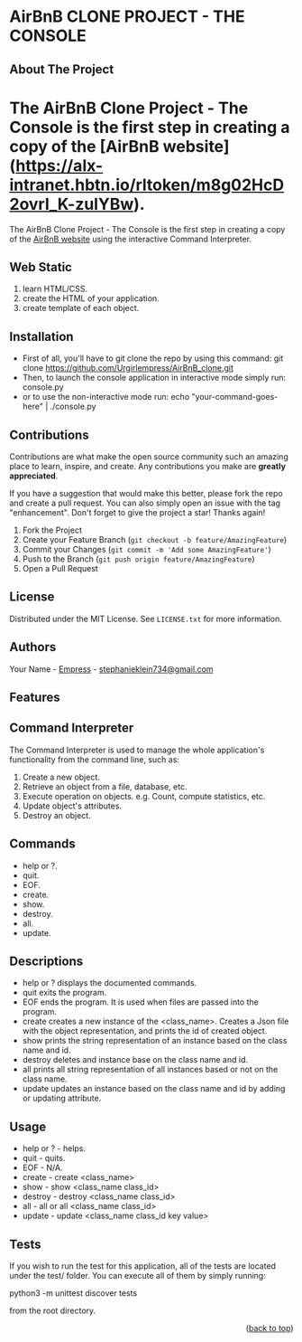 # AirBnB CLONE PROJECT - THE CONSOLE


<!-- PROJECT SHIELDS -->
<!--
*** I'm using markdown "reference style" links for readability.
*** Reference links are enclosed in brackets [ ] instead of parentheses ( ).
*** See the bottom of this document for the declaration of the reference variables
*** for contributors-url, forks-url, etc. This is an optional, concise syntax you may use.
*** https://www.markdownguide.org/basic-syntax/#reference-style-links
-->



<!-- ABOUT THE PROJECT -->
## About The Project

The AirBnB Clone Project - The Console is the first step in creating a copy of the [AirBnB website]
(https://alx-intranet.hbtn.io/rltoken/m8g02HcD2ovrl_K-zulYBw).
=======
The AirBnB Clone Project - The Console is the first step in creating a copy of the [AirBnB website](https://alx-intranet.hbtn.io/rltoken/m8g02HcD2ovrl_K-zulYBw/) using the interactive Command Interpreter.



<!-- WEB STATIC -->
## Web Static

1. learn HTML/CSS.
2. create the HTML of your application.
3. create template of each object.

<!-- INSTALLATION -->
## Installation

* First of all, you'll have to git clone the repo by using this command: git clone https://github.com/Urgirlempress/AirBnB_clone.git
* Then, to launch the console application in interactive mode simply run: console.py
* or to use the non-interactive mode run: echo "your-command-goes-here" | ./console.py



<!-- CONTRIBUTIONS -->
## Contributions

Contributions are what make the open source community such an amazing place to learn, inspire, and create. Any contributions you make are **greatly appreciated**.

If you have a suggestion that would make this better, please fork the repo and create a pull request. You can also simply open an issue with the tag "enhancement".
Don't forget to give the project a star! Thanks again!

1. Fork the Project
2. Create your Feature Branch (`git checkout -b feature/AmazingFeature`)
3. Commit your Changes (`git commit -m 'Add some AmazingFeature'`)
4. Push to the Branch (`git push origin feature/AmazingFeature`)
5. Open a Pull Request



<!-- LICENSE -->
## License

Distributed under the MIT License. See `LICENSE.txt` for more information.



<!-- AUTHORS -->
## Authors

Your Name - [Empress](https://twitter.com/Emp_Ress) - stephanieklein734@gmail.com


<!-- FEATURES -->
## Features

## Command Interpreter

The Command Interpreter is used to manage the whole application's functionality from the command line, such as:

1. Create a new object.
2. Retrieve an object from a file, database, etc.
3. Execute operation on objects. e.g. Count, compute statistics, etc.
4. Update object's attributes.
5. Destroy an object.


<!-- COMMANDS -->
## Commands

* help or ?.
* quit.
* EOF.
* create.
* show.
* destroy.
* all.
* update.

<!-- DESCRIPTIONS -->
## Descriptions

* help or ? displays the documented commands.
* quit exits the program.
* EOF ends the program. It is used when files are passed into the program.
* create creates a new instance of the <class_name>. Creates a Json file with the object representation, and prints the id of created object.
* show prints the string representation of an instance based on the class name and id.
* destroy deletes and instance base on the class name and id.
* all prints all string representation of all instances based or not on the class name.
* update updates an instance based on the class name and id by adding or updating attribute.

<!-- USAGE -->
## Usage

* help or ? - helps.
* quit - quits.
* EOF - N/A.
* create - create <class_name>
* show - show <class_name class_id>
* destroy - destroy <class_name class_id>
* all - all or all <class_name class_id>
* update - update <class_name class_id key value>

<!-- TESTS -->
## Tests

If you wish to run the test for this application, all of the tests are located under the test/ folder. You can execute all of them by simply running:

python3 -m unittest discover tests

from the root directory.

<p align="right">(<a href="#readme-top">back to top</a>)</p>

